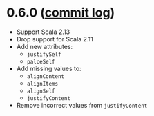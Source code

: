 # 0.6.0 ([commit log](https://github.com/japgolly/scalacss/compare/v0.5.6...v0.6.0))

* Support Scala 2.13
* Drop support for Scala 2.11
* Add new attributes:
  * `justifySelf`
  * `palceSelf`
* Add missing values to:
  * `alignContent`
  * `alignItems`
  * `alignSelf`
  * `justifyContent`
* Remove incorrect values from `justifyContent`
